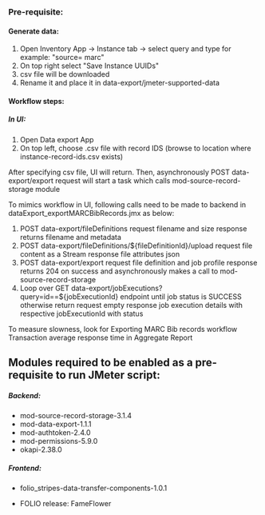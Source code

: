 ### Pre-requisite:
#### Generate data:
1. Open Inventory App -> Instance tab -> select query and type for example: "source= marc"
2. On top right select "Save Instance UUIDs"
3. csv file will be downloaded
4. Rename it and place it in data-export/jmeter-supported-data

#### Workflow steps:
##### In UI:
1. Open Data export App
2. On top left, choose .csv file with record IDS (browse to location where instance-record-ids.csv exists)

After specifying csv file, UI will return. Then, asynchronously POST data-export/export request will start a task  which calls mod-source-record-storage module

To mimics workflow in UI, following calls need to be made to backend in dataExport_exportMARCBibRecords.jmx as below:
1. POST data-export/fileDefinitions 
request
  filename and size
response
 returns filename and metadata
2. POST data-export/fileDefinitions/${fileDefinitionId}/upload
request
  file content as a Stream
response
  file attributes json
3. POST data-export/export
request
  file definition and job profile
response
  returns 204 on success and asynchronously makes a call to mod-source-record-storage
4. Loop over GET data-export/jobExecutions?query=id==${jobExecutionId} endpoint until job status is SUCCESS otherwise return
request
  empty
response
  job execution details with respective jobExecutionId with status

To measure slowness, look for Exporting MARC Bib records workflow Transaction average response time in Aggregate Report


## Modules required to be enabled as a pre-requisite to run JMeter script:
##### Backend:
- mod-source-record-storage-3.1.4
- mod-data-export-1.1.1
- mod-authtoken-2.4.0
- mod-permissions-5.9.0
- okapi-2.38.0
##### Frontend:
- folio_stripes-data-transfer-components-1.0.1

- FOLIO release: FameFlower
